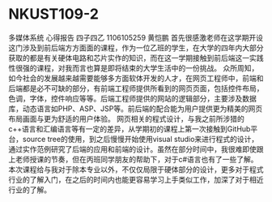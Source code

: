# NKUST109-2

多媒体系统 心得报告
四子四乙 1106105259 黄恺鹏
首先很感激老师在这学期开设这门涉及到前后端方方面面的课程，作为一位乙班的学生，在大学的四年内大部分获取的都是有关硬体电路和芯片实作的知识，而在这一学期接触到前后端这一实践性很强的课程，对我而言也算是即将结束的大学生活中的一份挑战。
众所周知，如今社会的发展越来越需要能够多方面软体开发的人才，在网页工程师中，前端和后端都是必不可缺的部分，有前端工程师提供所看到的网页页面，包括控件布局，色调，字体，控件响应等等。后端工程师提供的网站的逻辑部分，主要涉及数据库，动态语言如PHP、ASP、JSP等。前后端的配合能为用户提供更为精美的网页布局画面与更为舒适的用户体验。
网页相关的程式设计，与我之前所涉猎的c++语言和汇编语言等有一定的差异，从学期初的课程上第一次接触到GitHub平台，source tree的使用，到之后慢慢开始使用visual studio来进行程式的设计，通过实作范例研究了后端的应用和前端的设计。虽然在部分时间中，我很难即使跟上老师授课的节奏，但在丙班同学朋友的帮助下，对于c#语言也有了一些了解。
本次课程给与我对于除本专业以外，不仅仅局限于硬体部分的设计，更多对于程式行业的了解入门，在之后的时间内也能更容易学习上手类似工作，加深了对于相近行业的了解。
